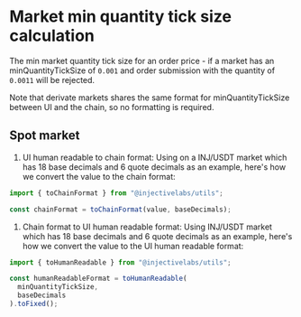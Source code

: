 # Market min quantity tick size calculation

The min market quantity tick size for an order price - if a market has an minQuantityTickSize of `0.001` and order submission with the quantity of `0.0011` will be rejected.

Note that derivate markets shares the same format for minQuantityTickSize between UI and the chain, so no formatting is required.

## Spot market

1.  UI human readable to chain format:
    Using on a INJ/USDT market which has 18 base decimals and 6 quote decimals as an example, here's how we convert the value to the chain format:

```ts
import { toChainFormat } from "@injectivelabs/utils";

const chainFormat = toChainFormat(value, baseDecimals);
```

1. Chain format to UI human readable format:
   Using INJ/USDT market which has 18 base decimals and 6 quote decimals as an example, here's how we convert the value to the UI human readable format:

```ts
import { toHumanReadable } from "@injectivelabs/utils";

const humanReadableFormat = toHumanReadable(
  minQuantityTickSize,
  baseDecimals
).toFixed();
```
